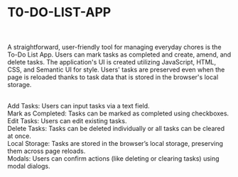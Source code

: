 # T0-DO-LIST-APP </br> </br>

A straightforward, user-friendly tool for managing everyday chores is the To-Do List App. Users can mark tasks as completed and create, amend, and delete tasks. The application's UI is created utilizing JavaScript, HTML, CSS, and Semantic UI for style. Users' tasks are preserved even when the page is reloaded thanks to task data that is stored in the browser's local storage.   </br> </br>


Add Tasks: Users can input tasks via a text field.</br>
Mark as Completed: Tasks can be marked as completed using checkboxes.</br>
Edit Tasks: Users can edit existing tasks.</br>
Delete Tasks: Tasks can be deleted individually or all tasks can be cleared at once.</br>
Local Storage: Tasks are stored in the browser’s local storage, preserving them across page reloads.</br>
Modals: Users can confirm actions (like deleting or clearing tasks) using modal dialogs.</br>
